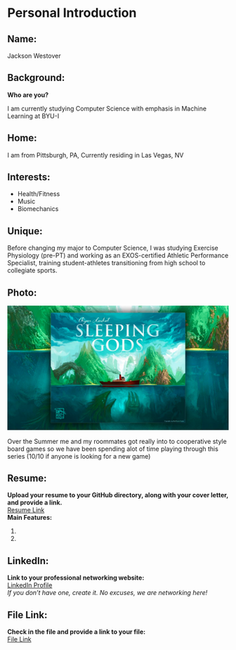 # Personal Introduction

## Name:
Jackson Westover
<!-- Enter your name here -->

## Background:
**Who are you?**
<!-- Provide a brief background about yourself here -->
I am currently studying Computer Science with emphasis in Machine Learning at BYU-I

## Home:
<!-- Mention your home town, city, and state -->
I am from Pittsburgh, PA, Currently residing in Las Vegas, NV

## Interests:
<!-- List your main interests here -->
*  Health/Fitness
*  Music
*  Biomechanics

## Unique:
<!-- Share something unique about yourself here. Update your iLearn/Canvas profile accordingly. -->
Before changing my major to Computer Science, I was studying Exercise Physiology (pre-PT) and working as an EXOS-certified Athletic Performance Specialist, training student-athletes transitioning from high school to collegiate sports.

## Photo:
![Your favorite activity or experience](sg-review-1.png)  
<!-- Provide a brief explanation of the photo -->
Over the Summer me and my roommates got really into to cooperative style board games so we have been spending alot of time playing through this series (10/10 if anyone is looking for a new game)

## Resume:
**Upload your resume to your GitHub directory, along with your cover letter, and provide a link.**  
[Resume Link](JacksonWestover397Resume.pdf)  
**Main Features:**  
1. <!-- Describe the first unique element of your resume -->
2. <!-- Describe the second unique element of your resume -->

## LinkedIn:
**Link to your professional networking website:**  
[LinkedIn Profile](link_to_linkedin)  
*If you don’t have one, create it. No excuses, we are networking here!*

## File Link:
**Check in the file and provide a link to your file:**  
[File Link](link_to_file)
